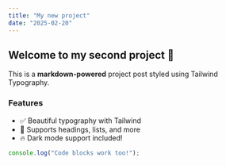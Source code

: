 ```yaml
---
title: "My new project"
date: "2025-02-20"
---
```


## Welcome to my second project 🎉

This is a **markdown-powered** project post styled using Tailwind Typography.

### Features

- ✅ Beautiful typography with Tailwind
- 📖 Supports headings, lists, and more
- 🔥 Dark mode support included!

```js
console.log("Code blocks work too!");
```
